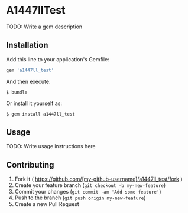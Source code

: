 # A1447llTest

TODO: Write a gem description

## Installation

Add this line to your application's Gemfile:

```ruby
gem 'a1447ll_test'
```

And then execute:

    $ bundle

Or install it yourself as:

    $ gem install a1447ll_test

## Usage

TODO: Write usage instructions here

## Contributing

1. Fork it ( https://github.com/[my-github-username]/a1447ll_test/fork )
2. Create your feature branch (`git checkout -b my-new-feature`)
3. Commit your changes (`git commit -am 'Add some feature'`)
4. Push to the branch (`git push origin my-new-feature`)
5. Create a new Pull Request

